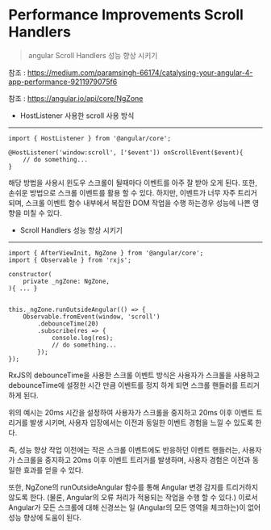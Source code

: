 # Performance Improvements Scroll Handlers
> angular Scroll Handlers 성능 향상 시키기 
> 

참조 : https://medium.com/paramsingh-66174/catalysing-your-angular-4-app-performance-9211979075f6

참조 : https://angular.io/api/core/NgZone

* HostListener 사용한 scroll 사용 방식 
-------

	import { HostListener } from '@angular/core';

	@HostListener('window:scroll', ['$event']) onScrollEvent($event){
	    // do something...
	}


해당 방법을 사용시 윈도우 스크롤이 될때마다 이벤트를 아주 잘 받아 오게 된다.
또한, 손쉬운 방법으로 스크롤 이벤트를 활용 할 수 있다.
하지만, 이벤트가 너무 자주 트리거 되며, 스크롤 이벤트 함수 내부에서 
복잡한 DOM 작업을 수행 하는경우 성능에 나쁜 영향을 미칠 수 있다.


* Scroll Handlers 성능 향상 시키기 
-------


	import { AfterViewInit, NgZone } from '@angular/core';
	import { Observable } from 'rxjs';
	
    constructor(
        private _ngZone: NgZone,
    ){ ... }


    this._ngZone.runOutsideAngular(() => {
        Observable.fromEvent(window, 'scroll')
            .debounceTime(20)
            .subscribe(res => {
                console.log(res);
                // do something...
            });
    });



RxJS의 debounceTime을 사용한 스크롤 이벤트 방식은 사용자가 스크롤을 사용하고 debounceTime에 설정한 시간 만큼 이벤트를 정지 하게 되면 스크롤 핸들러를 트리거 하게 된다. 

위의 예시는 20ms 시간을 설정하여 사용자가 스크롤을 중지하고 20ms 이후 이벤트 트리거를 발생 시키며, 사용자 입장에서는 이전과 동일한 이벤트 경험을 느낄 수 있도록 한다. 

즉, 성능 향상 작업 이전에는 작은 스크롤 이벤트에도 반응하던 이벤트 핸들러는, 사용자가 스크롤을 중지하고 20ms 이후 이벤트 트리거를 발생하며, 사용자 경험은 이전과 동일한 효과를 얻을 수 있다.

또한, NgZone의 runOutsideAngular 함수를 통해 Angular 변경 감지를 트리거하지 않도록 한다. (물론, Angular의 오류 처리가 적용되는 작업을 수행 할 수 있다.) 이로서 Angular가 모든 스크롤에 대해 신경쓰는 일 (Angular의 모든 영역을 체크하는)이 없어 성능 향상에 도움이 된다.